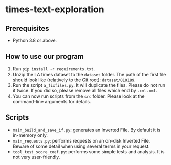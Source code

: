 # times-text-exploration

## Prerequisites

- Python 3.8 or above.

## How to use our program

1. Run `pip install -r requirements.txt`.
2. Unzip the LA times dataset to the `dataset` folder. The path of the first file should look like (relatively to the Git root): `dataset/010189`.
3. Run the script `a_fixfiles.py`. It will duplicate the files. Please do not run it twice. If you did so, please remove all files which end by `.xml.xml`.
4. You can now run scripts from the `src` folder. Please look at the command-line arguments for details.

## Scripts

- `main_build_and_save_if.py`: generates an Inverted File. By default it is in-memory only.
- `main_requests.py`: performs requests on an on-disk Inverted File. Beware of some detail when using several terms in your request.
- `tool_test_score_coef.py`: performs some simple tests and analysis. It is not very user-friendly.
